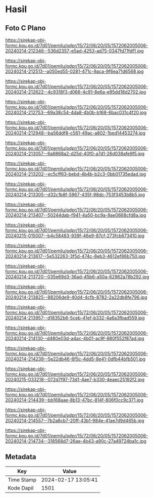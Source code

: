 # Hasil

## Foto C Plano

https://sirekap-obj-formc.kpu.go.id/7d01/pemilu/pdpr/15/72/06/20/05/1572062005006-20240214-212346--536d2357-e5ad-4253-ad75-0347fd71fdf1.jpg

https://sirekap-obj-formc.kpu.go.id/7d01/pemilu/pdpr/15/72/06/20/05/1572062005006-20240214-212513--a050ed55-0281-471c-9aca-9f6ea71d6568.jpg

https://sirekap-obj-formc.kpu.go.id/7d01/pemilu/pdpr/15/72/06/20/05/1572062005006-20240214-212622--4c9318f3-d066-4c91-8e6a-e95dd18d2702.jpg

https://sirekap-obj-formc.kpu.go.id/7d01/pemilu/pdpr/15/72/06/20/05/1572062005006-20240214-212753--69a38c54-4da8-4b0b-b168-6bac031c4f20.jpg

https://sirekap-obj-formc.kpu.go.id/7d01/pemilu/pdpr/15/72/06/20/05/1572062005006-20240214-212948--ba56ddf8-c561-49ac-a802-1bed14453274.jpg

https://sirekap-obj-formc.kpu.go.id/7d01/pemilu/pdpr/15/72/06/20/05/1572062005006-20240214-213057--6a8868a2-d25d-40f0-a7d1-26d038afe9f5.jpg

https://sirekap-obj-formc.kpu.go.id/7d01/pemilu/pdpr/15/72/06/20/05/1572062005006-20240214-213202--ec5cff63-bebd-4b4b-b2c3-0bb01735edad.jpg

https://sirekap-obj-formc.kpu.go.id/7d01/pemilu/pdpr/15/72/06/20/05/1572062005006-20240214-213305--d32c1b8f-5967-435f-98dc-753f3453b8b5.jpg

https://sirekap-obj-formc.kpu.go.id/7d01/pemilu/pdpr/15/72/06/20/05/1572062005006-20240214-213407--50244dab-f941-4a50-bc9a-9ae0668cfd8a.jpg

https://sirekap-obj-formc.kpu.go.id/7d01/pemilu/pdpr/15/72/06/20/05/1572062005006-20240215-015007--b4c58483-939f-46e9-87cf-273fcb673410.jpg

https://sirekap-obj-formc.kpu.go.id/7d01/pemilu/pdpr/15/72/06/20/05/1572062005006-20240214-213617--5e532263-3f5d-474c-8eb3-4612ef86b750.jpg

https://sirekap-obj-formc.kpu.go.id/7d01/pemilu/pdpr/15/72/06/20/05/1572062005006-20240214-213720--035e69d3-36ad-45b6-a50a-62962a78b292.jpg

https://sirekap-obj-formc.kpu.go.id/7d01/pemilu/pdpr/15/72/06/20/05/1572062005006-20240214-213825--88206de9-40d4-4cfb-8782-2a22db8fe796.jpg

https://sirekap-obj-formc.kpu.go.id/7d01/pemilu/pdpr/15/72/06/20/05/1572062005006-20240214-213957--d18352b6-5ceb-41ef-b332-4a6a3fbad559.jpg

https://sirekap-obj-formc.kpu.go.id/7d01/pemilu/pdpr/15/72/06/20/05/1572062005006-20240214-214130--d480e03d-a4ac-4b01-ac9f-880f552f87ad.jpg

https://sirekap-obj-formc.kpu.go.id/7d01/pemilu/pdpr/15/72/06/20/05/1572062005006-20240214-214239--5e22db46-6f5c-4dd5-8e41-0dfb44bfb501.jpg

https://sirekap-obj-formc.kpu.go.id/7d01/pemilu/pdpr/15/72/06/20/05/1572062005006-20240215-033218--072d7f97-73d1-4ae7-b330-4eaec25192f2.jpg

https://sirekap-obj-formc.kpu.go.id/7d01/pemilu/pdpr/15/72/06/20/05/1572062005006-20240214-214439--bb168aae-8b13-47bc-814f-806f0cc9c371.jpg

https://sirekap-obj-formc.kpu.go.id/7d01/pemilu/pdpr/15/72/06/20/05/1572062005006-20240214-214557--7b2a8cb7-20ff-43b1-984e-41ae7d9d465b.jpg

https://sirekap-obj-formc.kpu.go.id/7d01/pemilu/pdpr/15/72/06/20/05/1572062005006-20240214-214734--318568d7-26ae-4b43-a90c-27a49724ba1c.jpg


## Metadata

| Key        | Value               |
| ---------- | ------------------- |
| Time Stamp | 2024-02-17 13:05:41 |
| Kode Dapil | 1501                |



